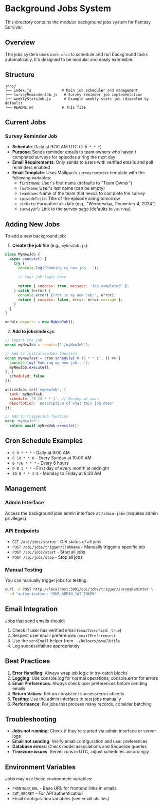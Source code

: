 # Background Jobs System

This directory contains the modular background jobs system for Fantasy Survivor.

## Overview

The jobs system uses `node-cron` to schedule and run background tasks automatically. It's designed to be modular and easily extensible.

## Structure

```
jobs/
├── index.js              # Main job scheduler and management
├── surveyReminderJob.js   # Survey reminder job implementation
├── weeklyStatsJob.js      # Example weekly stats job (disabled by default)
└── README.md             # This file
```

## Current Jobs

### Survey Reminder Job
- **Schedule**: Daily at 9:00 AM UTC (`0 9 * * *`)
- **Purpose**: Sends reminder emails to team owners who haven't completed surveys for episodes airing the next day
- **Email Requirements**: Only sends to users with verified emails and poll reminders enabled
- **Email Template**: Uses Mailgun's `surveyreminder` template with the following variables:
  - `firstName`: User's first name (defaults to "Team Owner")
  - `lastName`: User's last name (can be empty)
  - `teamName`: Name of the team that needs to complete the survey
  - `episodeTitle`: Title of the episode airing tomorrow
  - `airDate`: Formatted air date (e.g., "Wednesday, December 4, 2024")
  - `surveyUrl`: Link to the survey page (defaults to `/survey`)

## Adding New Jobs

To add a new background job:

1. **Create the job file** (e.g., `myNewJob.js`):
```javascript
class MyNewJob {
  async execute() {
    try {
      console.log('Running my new job...');
      
      // Your job logic here
      
      return { success: true, message: 'Job completed' };
    } catch (error) {
      console.error('Error in my new job:', error);
      return { success: false, error: error.message };
    }
  }
}

module.exports = new MyNewJob();
```

2. **Add to jobs/index.js**:
```javascript
// Import the job
const myNewJob = require('./myNewJob');

// Add to initializeJobs function
const myNewTask = cron.schedule('0 12 * * 1', () => {
  console.log('Running my new job...');
  myNewJob.execute();
}, {
  scheduled: false
});

activeJobs.set('myNewJob', {
  task: myNewTask,
  schedule: '0 12 * * 1', // Monday at noon
  description: 'Description of what this job does'
});

// Add to triggerJob function
case 'myNewJob':
  return await myNewJob.execute();
```

## Cron Schedule Examples

- `0 9 * * *` - Daily at 9:00 AM
- `0 10 * * 0` - Every Sunday at 10:00 AM
- `0 */6 * * *` - Every 6 hours
- `0 0 1 * *` - First day of every month at midnight
- `30 8 * * 1-5` - Monday to Friday at 8:30 AM

## Management

### Admin Interface
Access the background jobs admin interface at `/admin-jobs` (requires admin privileges).

### API Endpoints
- `GET /api/jobs/status` - Get status of all jobs
- `POST /api/jobs/trigger/:jobName` - Manually trigger a specific job
- `POST /api/jobs/start` - Start all jobs
- `POST /api/jobs/stop` - Stop all jobs

### Manual Testing
You can manually trigger jobs for testing:
```bash
curl -X POST http://localhost:3001/api/jobs/trigger/surveyReminder \
  -H "authorization: YOUR_ADMIN_JWT_TOKEN"
```

## Email Integration

Jobs that send emails should:
1. Check if user has verified email (`emailVerified: true`)
2. Respect user email preferences (`emailPreferences`)
3. Use the `sendEmail` helper from `../helpers/emailUtils`
4. Log success/failure appropriately

## Best Practices

1. **Error Handling**: Always wrap job logic in try-catch blocks
2. **Logging**: Use console.log for normal operations, console.error for errors
3. **Email Preferences**: Always check user preferences before sending emails
4. **Return Values**: Return consistent success/error objects
5. **Testing**: Use the admin interface to test jobs manually
6. **Performance**: For jobs that process many records, consider batching

## Troubleshooting

- **Jobs not running**: Check if they're started via admin interface or server logs
- **Email not sending**: Verify email configuration and user preferences
- **Database errors**: Check model associations and Sequelize queries
- **Timezone issues**: Server runs in UTC, adjust schedules accordingly

## Environment Variables

Jobs may use these environment variables:
- `FRONTEND_URL` - Base URL for frontend links in emails
- `JWT_SECRET` - For API authentication
- Email configuration variables (see email utilities)

